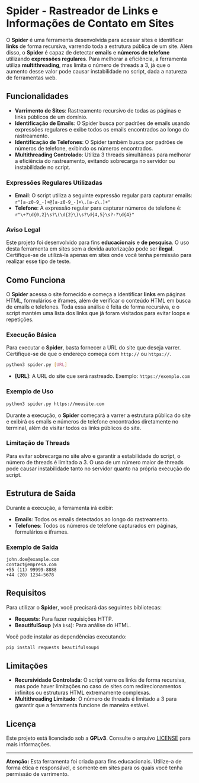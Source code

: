 # Spider - Rastreador de Links e Informações de Contato em Sites

O **Spider** é uma ferramenta desenvolvida para acessar sites e identificar **links** de forma recursiva, varrendo toda a estrutura pública de um site. Além disso, o **Spider** é capaz de detectar **emails** e **números de telefone** utilizando **expressões regulares**. Para melhorar a eficiência, a ferramenta utiliza **multithreading**, mas limita o número de threads a 3, já que o aumento desse valor pode causar instabilidade no script, dada a natureza de ferramentas web.

## Funcionalidades

- **Varrimento de Sites**: Rastreamento recursivo de todas as páginas e links públicos de um domínio.
- **Identificação de Emails**: O Spider busca por padrões de emails usando expressões regulares e exibe todos os emails encontrados ao longo do rastreamento.
- **Identificação de Telefones**: O Spider também busca por padrões de números de telefone, exibindo os números encontrados.
- **Multithreading Controlado**: Utiliza 3 threads simultâneas para melhorar a eficiência do rastreamento, evitando sobrecarga no servidor ou instabilidade no script.

### Expressões Regulares Utilizadas

- **Email**: O script utiliza a seguinte expressão regular para capturar emails: `r"[a-z0-9_-]+@[a-z0-9_-]+\.[a-z\.]+"`
- **Telefone**: A expressão regular para capturar números de telefone é: `r"\+?\d{0,2}\s?\(\d{2}\)\s?\d{4,5}\s?-?\d{4}"`

### Aviso Legal

Este projeto foi desenvolvido para fins **educacionais** e **de pesquisa**. O uso desta ferramenta em sites sem a devida autorização pode ser **ilegal**. Certifique-se de utilizá-la apenas em sites onde você tenha permissão para realizar esse tipo de teste.

## Como Funciona

O **Spider** acessa o site fornecido e começa a identificar **links** em páginas HTML, formulários e iframes, além de verificar o conteúdo HTML em busca de emails e telefones. Toda essa análise é feita de forma recursiva, e o script mantém uma lista dos links que já foram visitados para evitar loops e repetições.

### Execução Básica

Para executar o **Spider**, basta fornecer a URL do site que deseja varrer. Certifique-se de que o endereço começa com `http://` ou `https://`.

```bash
python3 spider.py [URL]
```

- **[URL]**: A URL do site que será rastreado. Exemplo: `https://exemplo.com`

### Exemplo de Uso

```bash
python3 spider.py https://meusite.com
```

Durante a execução, o **Spider** começará a varrer a estrutura pública do site e exibirá os emails e números de telefone encontrados diretamente no terminal, além de visitar todos os links públicos do site.

### Limitação de Threads

Para evitar sobrecarga no site alvo e garantir a estabilidade do script, o número de threads é limitado a 3. O uso de um número maior de threads pode causar instabilidade tanto no servidor quanto na própria execução do script.

## Estrutura de Saída

Durante a execução, a ferramenta irá exibir:

- **Emails**: Todos os emails detectados ao longo do rastreamento.
- **Telefones**: Todos os números de telefone capturados em páginas, formulários e iframes.

### Exemplo de Saída

```
john.doe@example.com
contact@empresa.com
+55 (11) 99999-8888
+44 (20) 1234-5678
```

## Requisitos

Para utilizar o **Spider**, você precisará das seguintes bibliotecas:

- **Requests**: Para fazer requisições HTTP.
- **BeautifulSoup** (via `bs4`): Para análise do HTML.
  
Você pode instalar as dependências executando:

```bash
pip install requests beautifulsoup4
```

## Limitações

- **Recursividade Controlada**: O script varre os links de forma recursiva, mas pode haver limitações no caso de sites com redirecionamentos infinitos ou estruturas HTML extremamente complexas.
- **Multithreading Limitado**: O número de threads é limitado a 3 para garantir que a ferramenta funcione de maneira estável.

## Licença

Este projeto está licenciado sob a **GPLv3**. Consulte o arquivo [LICENSE](../LICENSE) para mais informações.

---

**Atenção:** Esta ferramenta foi criada para fins educacionais. Utilize-a de forma ética e responsável, e somente em sites para os quais você tenha permissão de varrimento.
